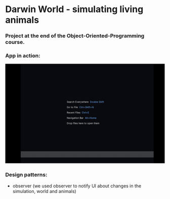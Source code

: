 # Darwin World - simulating living animals

### Project at the end of the Object-Oriented-Programming course.

### App in action: <br>

![Example GIF](example.gif)

### Design patterns: <br>

- observer (we used observer to notify UI about changes in the simulation, world and animals)
